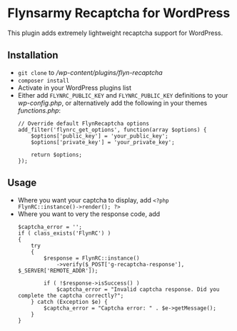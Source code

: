 # Flynsarmy Recaptcha for WordPress

This plugin adds extremely lightweight recaptcha support for WordPress.


## Installation

* `git clone` to */wp-content/plugins/flyn-recaptcha*
* `composer install`
* Activate in your WordPress plugins list
* Either add `FLYNRC_PUBLIC_KEY` and `FLYNRC_PUBLIC_KEY` definitions to your *wp-config.php*, or alternatively add the following in your themes *functions.php*:
    ```
    // Override default FlynRecaptcha options
    add_filter('flynrc_get_options', function(array $options) {
        $options['public_key'] = 'your_public_key';
        $options['private_key'] = 'your_private_key';
    
        return $options;
    });
    ```


## Usage

* Where you want your captcha to display, add `<?php FlynRC::instance()->render(); ?>`
* Where you want to very the response code, add 
    ```
    $captcha_error = '';
    if ( class_exists('FlynRC') )
    {
        try
        {
            $response = FlynRC::instance()
                ->verify($_POST['g-recaptcha-response'], $_SERVER['REMOTE_ADDR']);
    
            if ( !$response->isSuccess() )
                $captcha_error = "Invalid captcha response. Did you complete the captcha correctly?";
        } catch (Exception $e) {
            $captcha_error = "Captcha error: " . $e->getMessage();
        }
    }
    ```